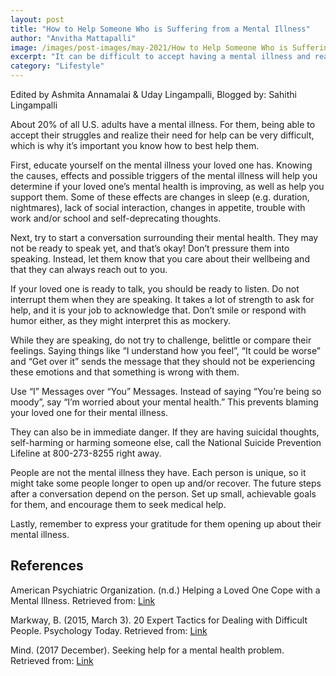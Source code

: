 ```yaml
---
layout: post
title: "How to Help Someone Who is Suffering from a Mental Illness"
author: "Anvitha Mattapalli"
image: /images/post-images/may-2021/How to Help Someone Who is Suffering from a Mental Illness.png
excerpt: "It can be difficult to accept having a mental illness and reaching out for help. Read this article to learn how you can support people with mental illnesses."
category: "Lifestyle"
---
```


Edited by Ashmita Annamalai & Uday Lingampalli, Blogged by: Sahithi Lingampalli

About 20% of all U.S. adults have a mental illness. For them, being able to accept their struggles and realize their need for help can be very difficult, which is why it’s important you know how to best help them.

First, educate yourself on the mental illness your loved one has. Knowing the causes, effects and possible triggers of the mental illness will help you determine if your loved one’s mental health is improving, as well as help you support them. Some of these effects are changes in sleep (e.g. duration, nightmares), lack of social interaction, changes in appetite, trouble with work and/or school and self-deprecating thoughts.

Next, try to start a conversation surrounding their mental health. They may not be ready to speak yet, and that’s okay! Don’t pressure them into speaking. Instead, let them know that you care about their wellbeing and that they can always reach out to you. 

If your loved one is ready to talk, you should be ready to listen. Do not interrupt them when they are speaking. It takes a lot of strength to ask for help, and it is your job to acknowledge that. Don’t smile or respond with humor either, as they might interpret this as mockery.

While they are speaking, do not try to challenge, belittle or compare their feelings. Saying things like “I understand how you feel”, “It could be worse” and “Get over it” sends the message that they should not be experiencing these emotions and that something is wrong with them.

Use “I” Messages over “You” Messages. Instead of saying “You’re being so moody”, say “I’m worried about your mental health.” This prevents blaming your loved one for their mental illness.

They can also be in immediate danger. If they are having suicidal thoughts, self-harming or harming someone else, call the National Suicide Prevention Lifeline at 800-273-8255 right away.

People are not the mental illness they have. Each person is unique, so it might take some people longer to open up and/or recover. The future steps after a conversation depend on the person. Set up small, achievable goals for them, and encourage them to seek medical help.

Lastly, remember to express your gratitude for them opening up about their mental illness.

## References
American Psychiatric Organization. (n.d.) Helping a Loved One Cope with a Mental Illness. Retrieved from: [Link](https://www.psychiatry.org/patients-families/helping-a-loved-one-cope-with-a-mental-illness#:~:text=Try%20to%20show%20patience%20and,be%20more%20comfortable%20for%20them)

Markway, B. (2015, March 3). 20 Expert Tactics for Dealing with Difficult People. Psychology Today. Retrieved from: [Link](https://www.psychologytoday.com/us/blog/living-the-questions/201503/20-expert-tactics-dealing-difficult-people)

Mind. (2017 December). Seeking help for a mental health problem. Retrieved from: [Link](https://www.mind.org.uk/information-support/guides-to-support-and-services/seeking-help-for-a-mental-health-problem/helping-someone-else-seek-help/)